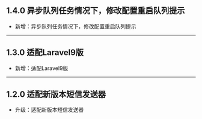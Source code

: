 ## 1.4.0 异步队列任务情况下，修改配置重启队列提示

- 新增：异步队列任务情况下，修改配置重启队列提示

---

## 1.3.0 适配Laravel9版

- 新增：适配Laravel9版

---

## 1.2.0 适配新版本短信发送器

- 升级：适配新版本短信发送器
